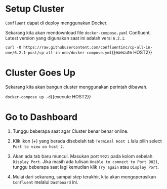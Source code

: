 <!-- # Install Docker Compose

Remove current `docker`

`rm /usr/bin/docker*`{{execute}}

Get `docker-compose`

`sudo curl -L "https://github.com/docker/compose/releases/download/1.29.2/docker-compose-$(uname -s)-$(uname -m)" -o /usr/local/bin/docker-compose`{{execute}}

Set permissions

`sudo chmod +x /usr/local/bin/docker-compose`{{execute}}

Link to `/usr/bin`

`sudo ln -s /usr/local/bin/docker-compose /usr/bin/docker-compose`{{execute}}

Verify `docker-compose` sudah terinstall

`docker-compose version`{{execute}} -->

# Setup Cluster

`Confluent` dapat di deploy menggunakan Docker.

Sekarang kita akan mendownload file `docker-compose.yaml` Confluent. Latest version yang digunakan saat ini adalah versi `6.2.1`.

`curl -O https://raw.githubusercontent.com/confluentinc/cp-all-in-one/6.2.1-post/cp-all-in-one/docker-compose.yml`{{execute HOST2}}

# Cluster Goes Up

Sekarang kita akan bangun cluster menggunakan perintah dibawah.

`docker-compose up -d`{{execute HOST2}}

# Go to Dashboard

1. Tunggu beberapa saat agar Cluster benar benar online. 

2. Klik ikon (+) yang berada disebelah tab `Terminal Host 1` lalu pilih select `Port to view on host 2`. 

3. Akan ada tab baru muncul. Masukan port `9021` pada kolom sebelah `Display Port`. Jika masih ada tulisan `Unable to connect to Port 9021`, tunggu beberapa saat lagi kemudian klik `Try again` atau `Display Port`.
   
3. Mulai dari sekarang, sampai step terakhir, kita akan mengoperasikan `Confluent` melalui `Dashboard` ini.